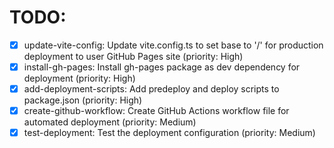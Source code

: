 # TODO:

- [x] update-vite-config: Update vite.config.ts to set base to '/' for production deployment to user GitHub Pages site (priority: High)
- [x] install-gh-pages: Install gh-pages package as dev dependency for deployment (priority: High)
- [x] add-deployment-scripts: Add predeploy and deploy scripts to package.json (priority: High)
- [x] create-github-workflow: Create GitHub Actions workflow file for automated deployment (priority: Medium)
- [x] test-deployment: Test the deployment configuration (priority: Medium)
